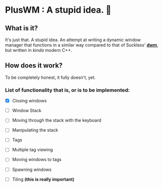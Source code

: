 # PlusWM : A stupid idea. 🧠

## What is it?
It's just that. A stupid idea. An attempt at writing a dynamic window manager that functions in a
similar way compared to that of Suckless' [**dwm**](https://dwm.suckless.org), but written in *kinda* modern C++.

## How does it work?
To be completely honest, it fully doesn't, yet.

### List of functionality that is, or is to be implemented:

+ [x] Closing windows
+ [ ] Window Stack
+ [ ] Moving through the stack with the keyboard
+ [ ] Manipulating the stack
+ [ ] Tags
+ [ ] Multiple tag viewing
+ [ ] Moving windows to tags
+ [ ] Spawning windows
+ [ ] Tiling **(this is really important)**


